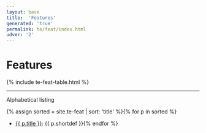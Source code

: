 ```yaml
---
layout: base
title:  'Features'
generated: 'true'
permalink: te/feat/index.html
udver: '2'
---
```


# Features

{% include te-feat-table.html %}

----------

Alphabetical listing

{% assign sorted = site.te-feat | sort: 'title' %}{% for p in sorted %}
* [{{ p.title }}](): {{ p.shortdef }}{% endfor %}
